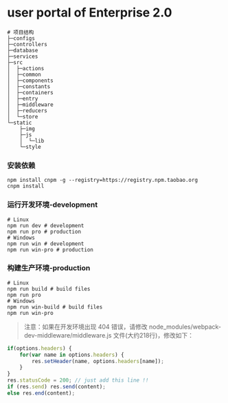 # user portal of Enterprise 2.0
```
# 项目结构
├─configs
├─controllers
├─database
├─services
├─src
│  ├─actions
│  ├─common
│  ├─components
│  ├─constants
│  ├─containers
│  ├─entry
│  ├─middleware
│  ├─reducers
│  └─store
└─static
    ├─img
    ├─js
    │  └─lib
    └─style
```
### 安装依赖
```
npm install cnpm -g --registry=https://registry.npm.taobao.org
cnpm install
```
### 运行开发环境-development
```
# Linux
npm run dev # development
npm run pro # production
# Windows
npm run win # development
npm run win-pro # production
```
### 构建生产环境-production
```
# Linux
npm run build # build files
npm run pro
# Windows
npm run win-build # build files
npm run win-pro
```
> 注意：如果在开发环境出现 404 错误，请修改 node_modules/webpack-dev-middleware/middleware.js 文件(大约218行)，修改如下：
```javascript
if(options.headers) {
    for(var name in options.headers) {
        res.setHeader(name, options.headers[name]);
    }
}
res.statusCode = 200; // just add this line !!
if (res.send) res.send(content);
else res.end(content);
```